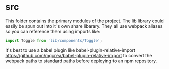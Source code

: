 # src

This folder contains the primary modules of the project.  The lib library could easily be spun out into it's own share libarary.  They all use webpack aliases so you can reference them using imports like:

```js
import Toggle from 'lib/components/Toggle';
```

It's best to use a babel plugin like babel-plugin-relative-import <https://github.com/mgcrea/babel-plugin-relative-import> to convert the webpack paths to standard paths before deploying to an npm repository.
